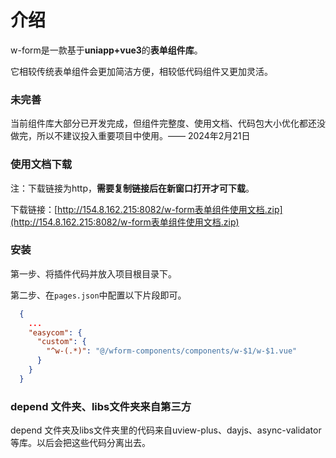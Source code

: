 # 介绍

w-form是一款基于**uniapp+vue3**的**表单组件库**。

它相较传统表单组件会更加简洁方便，相较低代码组件又更加灵活。



### 未完善

当前组件库大部分已开发完成，但组件完整度、使用文档、代码包大小优化都还没做完，所以不建议投入重要项目中使用。—— 2024年2月21日



### 使用文档下载

注：下载链接为http，**需要复制链接后在新窗口打开才可下载**。

下载链接：[http://154.8.162.215:8082/w-form表单组件使用文档.zip](http://154.8.162.215:8082/w-form表单组件使用文档.zip)


### 安装

第一步、将插件代码并放入项目根目录下。

第二步、在`pages.json`中配置以下片段即可。

```json
  {
    ...
    "easycom": {
      "custom": {
        "^w-(.*)": "@/wform-components/components/w-$1/w-$1.vue"
      }
    }
  }
```



### depend 文件夹、libs文件夹来自第三方

depend 文件夹及libs文件夹里的代码来自uview-plus、dayjs、async-validator等库。以后会把这些代码分离出去。



